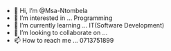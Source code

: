 - 👋 Hi, I’m @Msa-Ntombela
- 👀 I’m interested in ... Programming
- 🌱 I’m currently learning ... IT(Software Development)
- 💞️ I’m looking to collaborate on ... 
- 📫 How to reach me ... 0713751899

<!---
Msa-Ntombela/Msa-Ntombela is a ✨ special ✨ repository because its `README.md` (this file) appears on your GitHub profile.
You can click the Preview link to take a look at your changes.
--->
